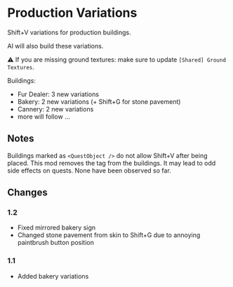 # Production Variations

Shift+V variations for production buildings.

AI will also build these variations.

⚠ If you are missing ground textures: make sure to update `[Shared] Ground Textures`.

Buildings:

- Fur Dealer: 3 new variations
- Bakery: 2 new variations (+ Shift+G for stone pavement)
- Cannery: 2 new variations
- more will follow ...

## Notes

Buildings marked as `<QuestObject />` do not allow Shift+V after being placed.
This mod removes the tag from the buildings.
It may lead to odd side effects on quests.
None have been observed so far.

## Changes

### 1.2

- Fixed mirrored bakery sign
- Changed stone pavement from skin to Shift+G due to annoying paintbrush button position

### 1.1

- Added bakery variations
